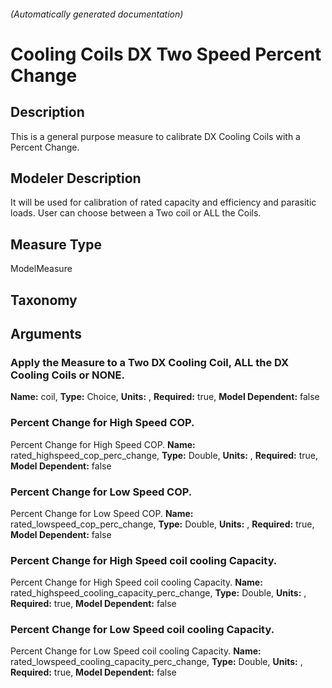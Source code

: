 

###### (Automatically generated documentation)

# Cooling Coils DX Two Speed Percent Change

## Description
This is a general purpose measure to calibrate DX Cooling Coils with a Percent Change.

## Modeler Description
It will be used for calibration of rated capacity and efficiency and parasitic loads. User can choose between a Two coil or ALL the Coils.

## Measure Type
ModelMeasure

## Taxonomy


## Arguments


### Apply the Measure to a Two DX Cooling Coil, ALL the DX Cooling Coils or NONE.

**Name:** coil,
**Type:** Choice,
**Units:** ,
**Required:** true,
**Model Dependent:** false

### Percent Change for High Speed COP.
Percent Change for High Speed COP.
**Name:** rated_highspeed_cop_perc_change,
**Type:** Double,
**Units:** ,
**Required:** true,
**Model Dependent:** false

### Percent Change for Low Speed COP.
Percent Change for Low Speed COP.
**Name:** rated_lowspeed_cop_perc_change,
**Type:** Double,
**Units:** ,
**Required:** true,
**Model Dependent:** false

### Percent Change for High Speed coil cooling Capacity.
Percent Change for High Speed coil cooling Capacity.
**Name:** rated_highspeed_cooling_capacity_perc_change,
**Type:** Double,
**Units:** ,
**Required:** true,
**Model Dependent:** false

### Percent Change for Low Speed coil cooling Capacity.
Percent Change for Low Speed coil cooling Capacity.
**Name:** rated_lowspeed_cooling_capacity_perc_change,
**Type:** Double,
**Units:** ,
**Required:** true,
**Model Dependent:** false




